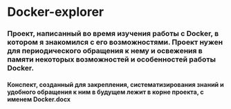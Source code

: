 # Docker-explorer

### Проект, написанный во время изучения работы с Docker, в котором я знакомился с его возможностями. Проект нужен для периодического обращения к нему и освежения в памяти некоторых возможностей и особенностей работы Docker.

#### Конспект, созданный для закрепления, систематизирования знаний и удобного обращения к ним в будущем лежит в корне проекта, с именем Docker.docx 
